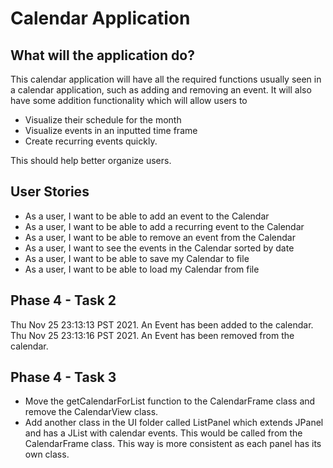# Calendar Application

## What will the application do?

This calendar application will have all the required functions usually seen in a calendar application, 
such as adding and removing an event. It will also have some addition functionality which will allow users
to

- Visualize their schedule for the month
- Visualize events in an inputted time frame
- Create recurring events quickly.
  
This should help better organize users.

## User Stories

- As a user, I want to be able to add an event to the Calendar
- As a user, I want to be able to add a recurring event to the Calendar
- As a user, I want to be able to remove an event from the Calendar
- As a user, I want to see the events in the Calendar sorted by date
- As a user, I want to be able to save my Calendar to file
- As a user, I want to be able to load my Calendar from file

## Phase 4 - Task 2

Thu Nov 25 23:13:13 PST 2021. An Event has been added to the calendar. \
Thu Nov 25 23:13:16 PST 2021. An Event has been removed from the calendar.

## Phase 4 - Task 3

- Move the getCalendarForList function to the CalendarFrame class and remove the CalendarView class.
- Add another class in the UI folder called ListPanel which extends JPanel and has a JList with calendar events.
This would be called from the CalendarFrame class. This way is more consistent as each panel has its own class.

 

